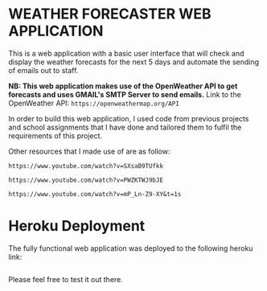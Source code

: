 # WEATHER FORECASTER WEB APPLICATION

This is a web application with a basic user interface that will check and display the weather forecasts for the next 5 days and automate the sending of emails out to staff.

**NB: This web application makes use of the OpenWeather API to get forecasts and uses GMAIL's SMTP Server to send emails.**
Link to the OpenWeather API: ```https://openweathermap.org/API```

In order to build this web application, I used code from previous projects and school assignments that I have done and tailored them to fulfil the requirements of this project.

Other resources that I made use of are as follow:

```
https://www.youtube.com/watch?v=SXsaB9TUfkk
```
```
https://www.youtube.com/watch?v=PWZKTWJ9bJE
```
```
https://www.youtube.com/watch?v=mP_Ln-Z9-XY&t=1s
```


# Heroku Deployment

The fully functional web application was deployed to the following heroku link:
```

```
Please feel free to test it out there.